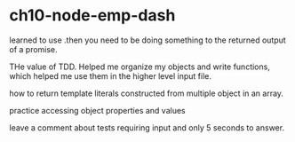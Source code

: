 # ch10-node-emp-dash

learned
to use .then you need to be doing something to the returned output of a promise.

THe value of TDD. Helped me organize my objects and write functions, which helped me use them in the higher level input file.

how to return template literals constructed from multiple object in an array.

practice accessing object properties and values

leave a comment about tests requiring input and only 5 seconds to answer.